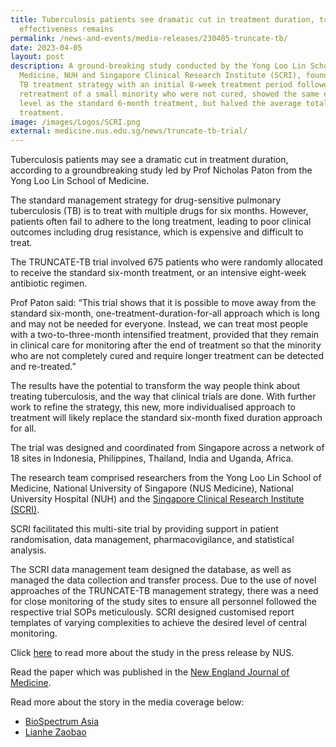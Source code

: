 ```yaml
---
title: Tuberculosis patients see dramatic cut in treatment duration, treatment
  effectiveness remains
permalink: /news-and-events/media-releases/230405-truncate-tb/
date: 2023-04-05
layout: post
description: A ground-breaking study conducted by the Yong Loo Lin School of
  Medicine, NUH and Singapore Clinical Research Institute (SCRI), found that a
  TB treatment strategy with an initial 8-week treatment period followed by
  retreatment of a small minority who were not cured, showed the same efficacy
  level as the standard 6-month treatment, but halved the average total time on
  treatment.
image: /images/Logos/SCRI.png
external: medicine.nus.edu.sg/news/truncate-tb-trial/
---
```

Tuberculosis patients may see a dramatic cut in treatment duration, according to a groundbreaking study led by Prof Nicholas Paton from the Yong Loo Lin School of Medicine.
  
The standard management strategy for drug-sensitive pulmonary tuberculosis (TB) is to treat with multiple drugs for six months. However, patients often fail to adhere to the long treatment, leading to poor clinical outcomes including drug resistance, which is expensive and difficult to treat.  
  
The TRUNCATE-TB trial involved 675 patients who were randomly allocated to receive the standard six-month treatment, or an intensive eight-week antibiotic regimen.   
  
Prof Paton said: “This trial shows that it is possible to move away from the standard six-month, one-treatment-duration-for-all approach which is long and may not be needed for everyone. Instead, we can treat most people with a two-to-three-month intensified treatment, provided that they remain in clinical care for monitoring after the end of treatment so that the minority who are not completely cured and require longer treatment can be detected and re-treated.”  
  
The results have the potential to transform the way people think about treating tuberculosis, and the way that clinical trials are done. With further work to refine the strategy, this new, more individualised approach to treatment will likely replace the standard six-month fixed duration approach for all.  
  
The trial was designed and coordinated from Singapore across a network of 18 sites in Indonesia, Philippines, Thailand, India and Uganda, Africa.  

The research team comprised researchers from the Yong Loo Lin School of Medicine, National University of Singapore (NUS Medicine), National University Hospital (NUH) and the [Singapore Clinical Research Institute (SCRI)](https://www.cris.sg/our-programmes/scri/).
  
SCRI facilitated this multi-site trial by providing support in patient randomisation, data management, pharmacovigilance, and statistical analysis.

The SCRI data management team designed the database, as well as managed the data collection and transfer process. Due to the use of novel approaches of the TRUNCATE-TB management strategy, there was a need for close monitoring of the study sites to ensure all personnel followed the respective trial SOPs meticulously. SCRI designed customised report templates of varying complexities to achieve the desired level of central monitoring.   
  
Click [here](https://medicine.nus.edu.sg/news/truncate-tb-trial/) to read more about the study in the press release by NUS. 

Read the paper which was published in the [New England Journal of Medicine](https://www.nejm.org/doi/full/10.1056/NEJMoa2212537).

Read more about the story in the media coverage below:
* [BioSpectrum Asia](https://www.biospectrumasia.com/news/54/22252/singapore-study-suggests-much-shortened-treatment-period-for-tb-patients.html)
* [Lianhe Zaobao](https://www.zaobao.com.sg/realtime/singapore/story20230405-1379700)